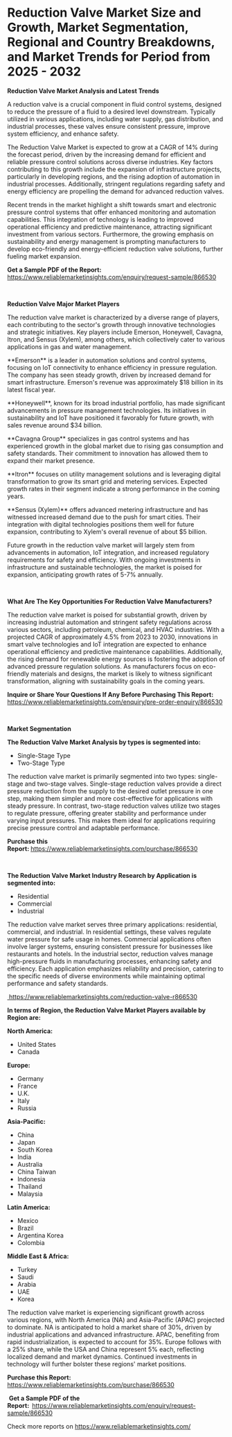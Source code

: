 <p><h1>Reduction Valve Market Size and Growth, Market Segmentation, Regional and Country Breakdowns, and Market Trends for Period from 2025 -  2032</h1></p><p><strong>Reduction Valve Market Analysis and Latest Trends</strong></p>
<p><p>A reduction valve is a crucial component in fluid control systems, designed to reduce the pressure of a fluid to a desired level downstream. Typically utilized in various applications, including water supply, gas distribution, and industrial processes, these valves ensure consistent pressure, improve system efficiency, and enhance safety.</p><p>The Reduction Valve Market is expected to grow at a CAGR of 14% during the forecast period, driven by the increasing demand for efficient and reliable pressure control solutions across diverse industries. Key factors contributing to this growth include the expansion of infrastructure projects, particularly in developing regions, and the rising adoption of automation in industrial processes. Additionally, stringent regulations regarding safety and energy efficiency are propelling the demand for advanced reduction valves.</p><p>Recent trends in the market highlight a shift towards smart and electronic pressure control systems that offer enhanced monitoring and automation capabilities. This integration of technology is leading to improved operational efficiency and predictive maintenance, attracting significant investment from various sectors. Furthermore, the growing emphasis on sustainability and energy management is prompting manufacturers to develop eco-friendly and energy-efficient reduction valve solutions, further fueling market expansion.</p></p>
<p><strong>Get a Sample PDF of the Report:&nbsp;</strong> <a href="https://www.reliablemarketinsights.com/enquiry/request-sample/866530?utm_campaign=1887&utm_medium=2&utm_source=Github&utm_content=ia&utm_term=19022025&utm_id=reduction-valve">https://www.reliablemarketinsights.com/enquiry/request-sample/866530</a></p>
<p>&nbsp;</p>
<p><strong>Reduction Valve Major Market Players</strong></p>
<p><p>The reduction valve market is characterized by a diverse range of players, each contributing to the sector's growth through innovative technologies and strategic initiatives. Key players include Emerson, Honeywell, Cavagna, Itron, and Sensus (Xylem), among others, which collectively cater to various applications in gas and water management.</p><p>**Emerson** is a leader in automation solutions and control systems, focusing on IoT connectivity to enhance efficiency in pressure regulation. The company has seen steady growth, driven by increased demand for smart infrastructure. Emerson's revenue was approximately $18 billion in its latest fiscal year.</p><p>**Honeywell**, known for its broad industrial portfolio, has made significant advancements in pressure management technologies. Its initiatives in sustainability and IoT have positioned it favorably for future growth, with sales revenue around $34 billion.</p><p>**Cavagna Group** specializes in gas control systems and has experienced growth in the global market due to rising gas consumption and safety standards. Their commitment to innovation has allowed them to expand their market presence.</p><p>**Itron** focuses on utility management solutions and is leveraging digital transformation to grow its smart grid and metering services. Expected growth rates in their segment indicate a strong performance in the coming years.</p><p>**Sensus (Xylem)** offers advanced metering infrastructure and has witnessed increased demand due to the push for smart cities. Their integration with digital technologies positions them well for future expansion, contributing to Xylem's overall revenue of about $5 billion.</p><p>Future growth in the reduction valve market will largely stem from advancements in automation, IoT integration, and increased regulatory requirements for safety and efficiency. With ongoing investments in infrastructure and sustainable technologies, the market is poised for expansion, anticipating growth rates of 5-7% annually.</p></p>
<p>&nbsp;</p>
<p><strong>What Are The Key Opportunities For Reduction Valve Manufacturers?</strong></p>
<p><p>The reduction valve market is poised for substantial growth, driven by increasing industrial automation and stringent safety regulations across various sectors, including petroleum, chemical, and HVAC industries. With a projected CAGR of approximately 4.5% from 2023 to 2030, innovations in smart valve technologies and IoT integration are expected to enhance operational efficiency and predictive maintenance capabilities. Additionally, the rising demand for renewable energy sources is fostering the adoption of advanced pressure regulation solutions. As manufacturers focus on eco-friendly materials and designs, the market is likely to witness significant transformation, aligning with sustainability goals in the coming years.</p></p>
<p><strong>Inquire or Share Your Questions If Any Before Purchasing This Report:</strong> <a href="https://www.reliablemarketinsights.com/enquiry/pre-order-enquiry/866530?utm_campaign=1887&utm_medium=2&utm_source=Github&utm_content=ia&utm_term=19022025&utm_id=reduction-valve">https://www.reliablemarketinsights.com/enquiry/pre-order-enquiry/866530</a></p>
<p>&nbsp;</p>
<p><strong>Market Segmentation</strong></p>
<p><strong>The Reduction Valve Market Analysis by types is segmented into:</strong></p>
<p><ul><li>Single-Stage Type</li><li>Two-Stage Type</li></ul></p>
<p><p>The reduction valve market is primarily segmented into two types: single-stage and two-stage valves. Single-stage reduction valves provide a direct pressure reduction from the supply to the desired outlet pressure in one step, making them simpler and more cost-effective for applications with steady pressure. In contrast, two-stage reduction valves utilize two stages to regulate pressure, offering greater stability and performance under varying input pressures. This makes them ideal for applications requiring precise pressure control and adaptable performance.</p></p>
<p><strong>Purchase this Report:&nbsp;</strong><a href="https://www.reliablemarketinsights.com/purchase/866530?utm_campaign=1887&utm_medium=2&utm_source=Github&utm_content=ia&utm_term=19022025&utm_id=reduction-valve">https://www.reliablemarketinsights.com/purchase/866530</a></p>
<p>&nbsp;</p>
<p><strong>The Reduction Valve Market Industry Research by Application is segmented into:</strong></p>
<p><ul><li>Residential</li><li>Commercial</li><li>Industrial</li></ul></p>
<p><p>The reduction valve market serves three primary applications: residential, commercial, and industrial. In residential settings, these valves regulate water pressure for safe usage in homes. Commercial applications often involve larger systems, ensuring consistent pressure for businesses like restaurants and hotels. In the industrial sector, reduction valves manage high-pressure fluids in manufacturing processes, enhancing safety and efficiency. Each application emphasizes reliability and precision, catering to the specific needs of diverse environments while maintaining optimal performance and safety standards.</p></p>
<p><a href="https://www.reliablemarketinsights.com/reduction-valve-r866530?utm_campaign=1887&utm_medium=2&utm_source=Github&utm_content=ia&utm_term=19022025&utm_id=reduction-valve">&nbsp;https://www.reliablemarketinsights.com/reduction-valve-r866530</a></p>
<p><strong>In terms of Region, the Reduction Valve Market Players available by Region are:</strong></p>
<p>
    <p> <strong> North America: </strong>
        <ul>
            <li>United States</li>
            <li>Canada</li>
        </ul>
        </p> 
    <p> <strong> Europe: </strong>
        <ul>
            <li>Germany</li>
            <li>France</li>
            <li>U.K.</li>
            <li>Italy</li>
            <li>Russia</li>
        </ul>
        </p> 
    <p> <strong> Asia-Pacific: </strong>
        <ul>
            <li>China</li>
            <li>Japan</li>
            <li>South Korea</li>
            <li>India</li>
            <li>Australia</li>
            <li>China Taiwan</li>
            <li>Indonesia</li>
            <li>Thailand</li>
            <li>Malaysia</li>
        </ul>
        </p> 
    <p> <strong> Latin America: </strong>
        <ul>
            <li>Mexico</li>
            <li>Brazil</li>
            <li>Argentina Korea</li>
            <li>Colombia</li>
        </ul>
        </p> 
    <p> <strong> Middle East & Africa: </strong>
        <ul>
            <li>Turkey</li>
            <li>Saudi</li>
            <li>Arabia</li>
            <li>UAE</li>
            <li>Korea</li>
        </ul>
    </p>
    </p>
<p><p>The reduction valve market is experiencing significant growth across various regions, with North America (NA) and Asia-Pacific (APAC) projected to dominate. NA is anticipated to hold a market share of 30%, driven by industrial applications and advanced infrastructure. APAC, benefiting from rapid industrialization, is expected to account for 35%. Europe follows with a 25% share, while the USA and China represent 5% each, reflecting localized demand and market dynamics. Continued investments in technology will further bolster these regions' market positions.</p></p>
<p><strong>Purchase this Report: </strong><a href="https://www.reliablemarketinsights.com/purchase/866530?utm_campaign=1887&utm_medium=2&utm_source=Github&utm_content=ia&utm_term=19022025&utm_id=reduction-valve">https://www.reliablemarketinsights.com/purchase/866530</a></p>
<p>&nbsp;<strong>Get a Sample PDF of the Report:&nbsp;&nbsp;</strong><a href="https://www.reliablemarketinsights.com/enquiry/request-sample/866530?utm_campaign=1887&utm_medium=2&utm_source=Github&utm_content=ia&utm_term=19022025&utm_id=reduction-valve">https://www.reliablemarketinsights.com/enquiry/request-sample/866530</a></p>
<p><strong></strong></p>
<p>Check more reports on <a href="https://www.reliablemarketinsights.com/?utm_campaign=1887&utm_medium=2&utm_source=Github&utm_content=ia&utm_term=19022025&utm_id=reduction-valve">https://www.reliablemarketinsights.com/</a></p>